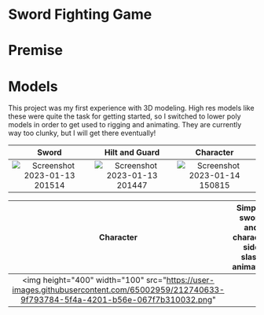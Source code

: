 # Sword Fighting Game

# Premise




# Models
This project was my first experience with 3D modeling. High res models like these were quite the task for getting started, so I switched to lower poly models in order to get used to rigging and animating. They are currently way too clunky, but I will get there eventually!

 

Sword | Hilt and Guard | Character
:-------------------------:|:-------------------------:|:-------------------------:
![Screenshot 2023-01-13 201514](https://user-images.githubusercontent.com/65002959/212740614-0b3398db-6a3c-4b4f-8015-737c86f0a1d3.png)  |  ![Screenshot 2023-01-13 201447](https://user-images.githubusercontent.com/65002959/212740626-8f0f4258-9d8e-4b97-9be2-f21aef707e4a.png) | ![Screenshot 2023-01-14 150815](https://user-images.githubusercontent.com/65002959/212740633-9f793784-5f4a-4201-b56e-067f7b310032.png)


   
Character | Simpler sword and character side slash animation
:-------------------------:|:-------------------------:
<img height="400" width="100" src="https://user-images.githubusercontent.com/65002959/212740633-9f793784-5f4a-4201-b56e-067f7b310032.png" | <img align="right" src="https://user-images.githubusercontent.com/65002959/213281426-d68389a8-6a80-4371-9d4a-a132cc6eab5c.gif">

